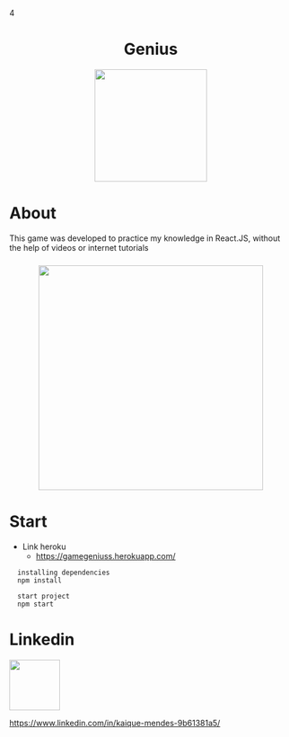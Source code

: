 4
<h1 align="center"> Genius </h1>



<p align="center">
    <IMG height="200" src="https://macmagazine.com.br/wp-content/uploads/2010/09/24-genius_icon.png">
</p>


<h1> About </h1>
This game was developed to practice my knowledge
in React.JS, without the help of videos or internet tutorials

###
<p align="center">
    <img height="400" src="https://user-images.githubusercontent.com/69175890/185414099-614b7626-54c0-4eab-aeb4-1391b8d0f50b.png">
</p>
<h1>Start</h1>

* Link heroku
    * https://gamegeniuss.herokuapp.com/

```
  installing dependencies
  npm install
  
  start project
  npm start
``` 

<h1>Linkedin</h1>
<img height="90" src="https://media-exp1.licdn.com/dms/image/C4D03AQFmuFjKym5Lvg/profile-displayphoto-shrink_200_200/0/1639689567823?e=1666224000&v=beta&t=FWihO2UdNGudNL2SypCMGxD3856wbUVutiFv-Q4OguY"/> 

https://www.linkedin.com/in/kaique-mendes-9b61381a5/
